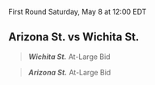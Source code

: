 First Round
Saturday, May 8 at 12:00 EDT
## Arizona St. vs Wichita St.

> ***Wichita St.***
> At-Large Bid

> ***Arizona St.***
> At-Large Bid